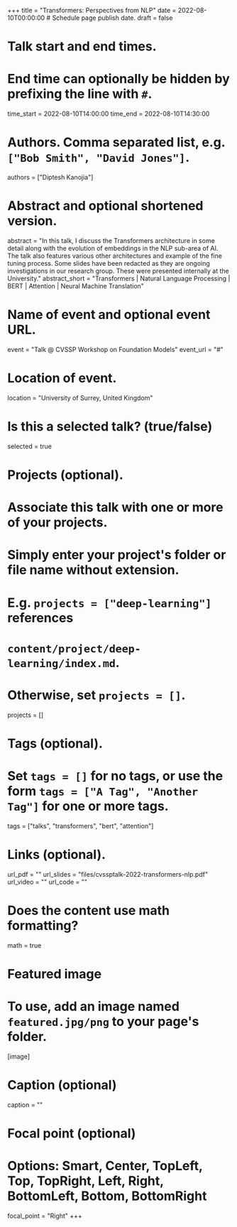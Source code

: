 +++
title = "Transformers: Perspectives from NLP"
date = 2022-08-10T00:00:00  # Schedule page publish date.
draft = false

# Talk start and end times.
# End time can optionally be hidden by prefixing the line with `#`.
time_start = 2022-08-10T14:00:00
time_end = 2022-08-10T14:30:00

# Authors. Comma separated list, e.g. `["Bob Smith", "David Jones"]`.
authors = ["Diptesh Kanojia"]

# Abstract and optional shortened version.
abstract = "In this talk, I discuss the Transformers architecture in some detail along with the evolution of embeddings in the NLP sub-area of AI. The talk also features various other architectures and example of the fine tuning process. Some slides have been redacted as they are ongoing investigations in our research group. These were presented internally at the University."
abstract_short = "Transformers | Natural Language Processing | BERT | Attention | Neural Machine Translation"

# Name of event and optional event URL.
event = "Talk @ CVSSP Workshop on Foundation Models"
event_url = "#"

# Location of event.
location = "University of Surrey, United Kingdom"

# Is this a selected talk? (true/false)
selected = true

# Projects (optional).
#   Associate this talk with one or more of your projects.
#   Simply enter your project's folder or file name without extension.
#   E.g. `projects = ["deep-learning"]` references 
#   `content/project/deep-learning/index.md`.
#   Otherwise, set `projects = []`.
projects = []

# Tags (optional).
#   Set `tags = []` for no tags, or use the form `tags = ["A Tag", "Another Tag"]` for one or more tags.
tags = ["talks", "transformers", "bert", "attention"]

# Links (optional).
url_pdf = ""
url_slides = "files/cvssptalk-2022-transformers-nlp.pdf"
url_video = ""
url_code = ""

# Does the content use math formatting?
math = true

# Featured image
# To use, add an image named `featured.jpg/png` to your page's folder. 
[image]
  # Caption (optional)
  caption = ""

  # Focal point (optional)
  # Options: Smart, Center, TopLeft, Top, TopRight, Left, Right, BottomLeft, Bottom, BottomRight
  focal_point = "Right"
+++
